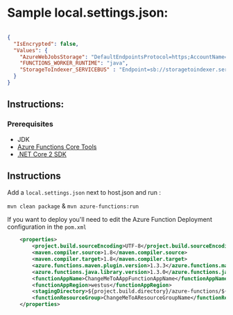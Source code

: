 
# Sample local.settings.json: 

```json

{
  "IsEncrypted": false,
  "Values": {
    "AzureWebJobsStorage": "DefaultEndpointsProtocol=https;AccountName=taskqueueratelib711;AccountKey=abcdefg5H5mFscAl2mr/Utb+9K+mTBlfI7karxMOK+0Lh15OTjdGDRsHX+secretpassyoudontknow/Lw==;EndpointSuffix=core.windows.net",
    "FUNCTIONS_WORKER_RUNTIME": "java",
    "StorageToIndexer_SERVICEBUS" : "Endpoint=sb://storagetoindexer.servicebus.windows.net/;SharedAccessKeyName=RootManageSharedAccessKey;SharedAccessKey=secretKeyYouDontwant2bwKKk="
  }
}


```

## Instructions: 

### Prerequisites 
- JDK 
- [Azure Functions Core Tools](https://docs.microsoft.com/en-us/azure/azure-functions/functions-run-local) 
- [.NET Core 2 SDK](https://dotnet.microsoft.com/download)

## Instructions 

Add a `local.settings.json` next to host.json and run : 

`mvn clean package`
& 
`mvn azure-functions:run`

If you want to deploy you'll need to edit the Azure Function Deployment configuration in the `pom.xml`

```xml
    <properties>
        <project.build.sourceEncoding>UTF-8</project.build.sourceEncoding>
        <maven.compiler.source>1.8</maven.compiler.source>
        <maven.compiler.target>1.8</maven.compiler.target>
        <azure.functions.maven.plugin.version>1.3.3</azure.functions.maven.plugin.version>
        <azure.functions.java.library.version>1.3.0</azure.functions.java.library.version>
        <functionAppName>ChangeMeToAAppFunctionAppName</functionAppName>
        <functionAppRegion>westus</functionAppRegion>
        <stagingDirectory>${project.build.directory}/azure-functions/${functionAppName}</stagingDirectory>
        <functionResourceGroup>ChangeMeToAResourceGroupName</functionResourceGroup>
    </properties>
```